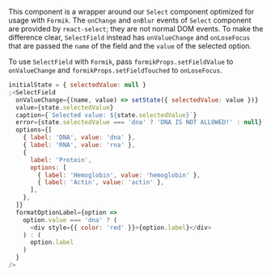 This component is a wrapper around our `Select` component optimized for usage with `Formik`.
The `onChange` and `onBlur` events of `Select` component are provided by `react-select`; they
are not normal DOM events. To make the difference clear, `SelectField` instead has
`onValueChange` and `onLoseFocus` that are passed the `name` of the field and the `value` of
the selected option.

To use `SelectField` with `Formik`, pass `formikProps.setFieldValue` to `onValueChange` and `formikProps.setFieldTouched` to `onLoseFocus`.

```js
initialState = { selectedValue: null }
;<SelectField
  onValueChange={(name, value) => setState({ selectedValue: value })}
  value={state.selectedValue}
  caption={`Selected value: ${state.selectedValue}`}
  error={state.selectedValue === 'dna' ? 'DNA IS NOT ALLOWED!' : null}
  options={[
    { label: 'DNA', value: 'dna' },
    { label: 'RNA', value: 'rna' },
    {
      label: 'Protein',
      options: [
        { label: 'Hemoglobin', value: 'hemoglobin' },
        { label: 'Actin', value: 'actin' },
      ],
    },
  ]}
  formatOptionLabel={option =>
    option.value === 'dna' ? (
      <div style={{ color: 'red' }}>{option.label}</div>
    ) : (
      option.label
    )
  }
/>
```
